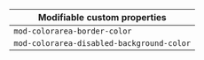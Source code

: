 | Modifiable custom properties              |
| ----------------------------------------- |
| `mod-colorarea-border-color`              |
| `mod-colorarea-disabled-background-color` |
